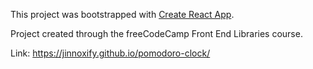This project was bootstrapped with [Create React App](https://github.com/facebook/create-react-app).

Project created through the freeCodeCamp Front End Libraries course. 

Link: https://jinnoxify.github.io/pomodoro-clock/
